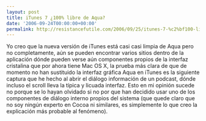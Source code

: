 ```yaml
---
layout: post
title: iTunes 7 ¿100% libre de Aqua?
date: '2006-09-24T00:00:00+00:00'
permalink: http://resistancefutile.com/2006/09/25/itunes-7-%c2%bf100-libre-de-aqua/
---
```

<a href="http://www.flickr.com/photos/savior1980/251812890/"><img style="float:right; margin:0 0 10px 10px;cursor:pointer; cursor:hand;" src="http://photos1.blogger.com/blogger2/4553/2422/1600/Imagen%201.0.png" border="0" alt="" /></a>Yo creo que la nueva versión de iTunes está casi casi limpia de Aqua pero no completamente, aún se pueden encontrar varios sitios dentro de la aplicación dónde pueden verse aún componentes propios de la interfaz cristalina que por ahora tiene Mac OS X, la prueba más clara de que de momento no han sustituido la interfaz gráfica Aqua en iTunes es la siguiente captura que he hecho al abrir el diálogo información de un podcast, dónde incluso el scroll lleva la típica y licuada interfaz. Esto en mi opinión sucede no porque se lo hayan olvidado si no por que han decidido usar uno de los componentes de diálogo interno propios del sistema (que quede claro que no soy ningún experto en Cocoa ni similares, es simplemente lo que creo la explicación más probable al fenómeno).
